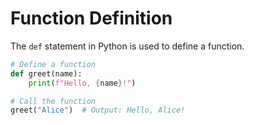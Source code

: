 # Function Definition

The `def` statement in Python is used to define a function.

```python
# Define a function
def greet(name):
    print(f"Hello, {name}!")

# Call the function
greet("Alice")  # Output: Hello, Alice!
```